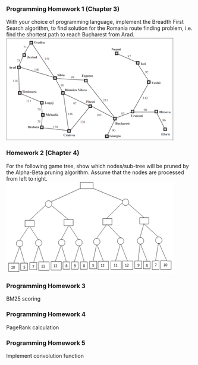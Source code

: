 ### Programming Homework 1 (Chapter 3)  
With your choice of programming language, implement the Breadth First Search algorithm, to find solution for the Romania route finding problem, i.e. find the shortest path to reach Bucharest from Arad.  
<img src="map-romania.png" align="middle" width="450"/>  

### Homework 2 (Chapter 4)
For the following game tree, show which nodes/sub-tree will be pruned by the Alpha-Beta pruning algorithm. Assume that the nodes are processed from left to right.  
<img src="alpha-beta.png" align="middle" width="450"/>

### Programming Homework 3
BM25 scoring

### Programming Homework 4  
PageRank calculation

### Programming Homework 5   
Implement convolution function
